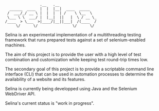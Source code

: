 
```
                .__   .__                 
  ______  ____  |  |  |__|  ____  _____   
 /  ___/_/ __ \ |  |  |  | /    \ \__  \  
 \___ \ \  ___/ |  |__|  ||   |  \ / __ \_
/____  > \___  >|____/|__||___|  /(____  /
     \/      \/                \/      \/ 
```

Selina is an experimental implementation of a multithreading testing
framework that runs prepared tests against a set of selenium-enabled
machines.

The aim of this project is to provide the user with a high level of
test combination and customization while keeping test round-trip times
low.

The secondary goal of this project is to provide a scriptable command
line interface (CLI) that can be used in automation processes to
determine the availability of a website and its features.

Selina is currently being developped using Java and the Selenium
WebDriver API.

Selina's current status is "work in progress".
